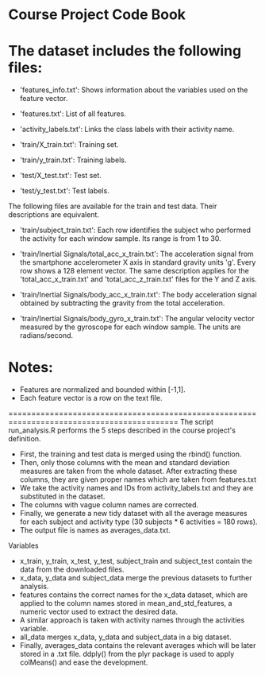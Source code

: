 Course Project Code Book
==================================================================

The dataset includes the following files:
=========================================

- 'features_info.txt': Shows information about the variables used on the feature vector.

- 'features.txt': List of all features.

- 'activity_labels.txt': Links the class labels with their activity name.

- 'train/X_train.txt': Training set.

- 'train/y_train.txt': Training labels.

- 'test/X_test.txt': Test set.

- 'test/y_test.txt': Test labels.

The following files are available for the train and test data. Their descriptions are equivalent. 

- 'train/subject_train.txt': Each row identifies the subject who performed the activity for each window sample. Its range is from 1 to 30. 

- 'train/Inertial Signals/total_acc_x_train.txt': The acceleration signal from the smartphone accelerometer X axis in standard gravity units 'g'. Every row shows a 128 element vector. The same description applies for the 'total_acc_x_train.txt' and 'total_acc_z_train.txt' files for the Y and Z axis. 

- 'train/Inertial Signals/body_acc_x_train.txt': The body acceleration signal obtained by subtracting the gravity from the total acceleration. 

- 'train/Inertial Signals/body_gyro_x_train.txt': The angular velocity vector measured by the gyroscope for each window sample. The units are radians/second. 

Notes: 
======
- Features are normalized and bounded within [-1,1].
- Each feature vector is a row on the text file.

===========================================================================================
The script run_analysis.R performs the 5 steps described in the course project's definition.

   - First, the training and test data is merged using the rbind() function.
   - Then, only those columns with the mean and standard deviation measures are taken from the whole dataset. After extracting these columns, they are given proper names which are taken from features.txt
   - We take the activity names and IDs from activity_labels.txt and they are substituted in the dataset.
   - The columns with vague column names are corrected.
   - Finally, we generate a new tidy dataset with all the average measures for each subject and activity type (30 subjects * 6 activities = 180 rows). 
   - The output file is names as averages_data.txt.

Variables

- x_train, y_train, x_test, y_test, subject_train and subject_test contain the data from the downloaded files. 
- x_data, y_data and subject_data merge the previous datasets to further analysis.
- features contains the correct names for the x_data dataset, which are applied to the column names stored in mean_and_std_features, a numeric vector used to extract the desired data.
- A similar approach is taken with activity names through the activities variable.
- all_data merges x_data, y_data and subject_data in a big dataset.
- Finally, averages_data contains the relevant averages which will be later stored in a .txt file. ddply() from the plyr package is used to apply colMeans() and ease the development.

